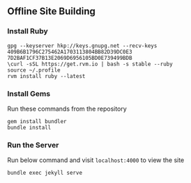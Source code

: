 ## Offline Site Building

### Install Ruby
```
gpg --keyserver hkp://keys.gnupg.net --recv-keys 409B6B1796C275462A1703113804BB82D39DC0E3 7D2BAF1CF37B13E2069D6956105BD0E739499BDB
\curl -sSL https://get.rvm.io | bash -s stable --ruby
source ~/.profile
rvm install ruby --latest
```

<!-- ### Install NodeJS
```
sudo apt-get install nodejs
``` -->

### Install Gems
Run these commands from the repository
```
gem install bundler
bundle install
```

### Run the Server
Run below command and visit `localhost:4000` to view the site
```
bundle exec jekyll serve
```
